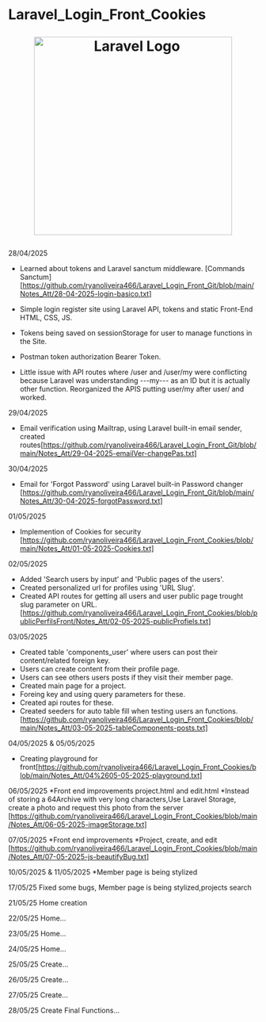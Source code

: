 # Laravel_Login_Front_Cookies<p align="center"><a href="https://laravel.com" target="_blank"><img src="https://raw.githubusercontent.com/laravel/art/master/logo-lockup/5%20SVG/2%20CMYK/1%20Full%20Color/laravel-logolockup-cmyk-red.svg" width="400" alt="Laravel Logo"></a></p>

28/04/2025

* Learned about tokens and Laravel sanctum middleware. [Commands Sanctum][https://github.com/ryanoliveira466/Laravel_Login_Front_Git/blob/main/Notes_Att/28-04-2025-login-basico.txt]
* Simple login register site using Laravel API, tokens and static Front-End HTML, CSS, JS.
* Tokens being saved on sessionStorage for user to manage functions in the Site.
* Postman token authorization Bearer Token.

* Little issue with API routes where /user and /user/my were conflicting because Laravel was understanding ---my--- as an ID but it is actually other function.
  Reorganized the APIS putting user/my after user/ and worked.

29/04/2025

* Email verification using Mailtrap, using Laravel built-in email sender, created routes[https://github.com/ryanoliveira466/Laravel_Login_Front_Git/blob/main/Notes_Att/29-04-2025-emailVer-changePas.txt]

30/04/2025

* Email for 'Forgot Password' using Laravel built-in Password changer [https://github.com/ryanoliveira466/Laravel_Login_Front_Git/blob/main/Notes_Att/30-04-2025-forgotPassword.txt]

01/05/2025

* Implemention of Cookies for security [https://github.com/ryanoliveira466/Laravel_Login_Front_Cookies/blob/main/Notes_Att/01-05-2025-Cookies.txt]

02/05/2025

* Added 'Search users by input' and 'Public pages of the users'.
* Created personalized url for profiles using 'URL Slug'.
* Created API routes for getting all users and user public page trought slug parameter on URL.
[https://github.com/ryanoliveira466/Laravel_Login_Front_Cookies/blob/publicPerfilsFront/Notes_Att/02-05-2025-publicProfiels.txt]

03/05/2025
* Created table 'components_user' where users can post their content/related foreign key.
* Users can create content from their profile page.
* Users can see others users posts if they visit their member page.
* Created main page for a project.
* Foreing key and using query parameters for these.
* Created api routes for these.
* Created seeders for auto table fill when testing users an functions. [https://github.com/ryanoliveira466/Laravel_Login_Front_Cookies/blob/main/Notes_Att/03-05-2025-tableComponents-posts.txt]


04/05/2025 & 05/05/2025
* Creating playground for front[https://github.com/ryanoliveira466/Laravel_Login_Front_Cookies/blob/main/Notes_Att/04%2605-05-2025-playground.txt]

06/05/2025
*Front end improvements project.html and edit.html
*Instead of storing a 64Archive with very long characters,Use Laravel Storage, create a photo and request this photo from the server
[https://github.com/ryanoliveira466/Laravel_Login_Front_Cookies/blob/main/Notes_Att/06-05-2025-imageStorage.txt]


07/05/2025
*Front end improvements
*Project, create, and edit
[https://github.com/ryanoliveira466/Laravel_Login_Front_Cookies/blob/main/Notes_Att/07-05-2025-js-beautifyBug.txt]

10/05/2025 & 11/05/2025
*Member page is being stylized

17/05/25
Fixed some bugs, Member page is being stylized,projects search

21/05/25
Home creation

22/05/25
Home...

23/05/25
Home...

24/05/25
Home...

25/05/25
Create...

26/05/25
Create...

27/05/25 
Create...

28/05/25 
Create Final Functions...


